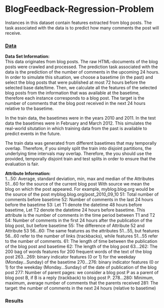 # BlogFeedback-Regression-Problem
Instances in this dataset contain features extracted from blog posts. The task associated with the data is to predict how many comments the post will receive. </br>
### [Data](https://archive.ics.uci.edu/ml/datasets/BlogFeedback) </br>

**Data Set Information:**
 </br>
This data originates from blog posts. The raw HTML-documents
of the blog posts were crawled and processed.
The prediction task associated with the data is the prediction
of the number of comments in the upcoming 24 hours. In order
to simulate this situation, we choose a basetime (in the past)
and select the blog posts that were published at most
72 hours before the selected base date/time. Then, we calculate
all the features of the selected blog posts from the information
that was available at the basetime, therefore each instance
corresponds to a blog post. The target is the number of
comments that the blog post received in the next 24 hours
relative to the basetime.  

In the train data, the basetimes were in the years
2010 and 2011. In the test data the basetimes were
in February and March 2012. This simulates the real-world
situtation in which training data from the past is available
to predict events in the future.

The train data was generated from different basetimes that may
temporally overlap. Therefore, if you simply split the train
into disjoint partitions, the underlying time intervals may
overlap. Therefore, the you should use the provided, temporally
disjoint train and test splits in order to ensure that the
evaluation is fair. 

**Attribute Information:**
 </br>
1...50:
Average, standard deviation, min, max and median of the
Attributes 51...60 for the source of the current blog post
With source we mean the blog on which the post appeared.
For example, myblog.blog.org would be the source of
the post myblog.blog.org/post_2010_09_10
51: Total number of comments before basetime
52: Number of comments in the last 24 hours before the
basetime
53: Let T1 denote the datetime 48 hours before basetime,
Let T2 denote the datetime 24 hours before basetime.
This attribute is the number of comments in the time period
between T1 and T2
54: Number of comments in the first 24 hours after the
publication of the blog post, but before basetime
55: The difference of Attribute 52 and Attribute 53
56...60:
The same features as the attributes 51...55, but
features 56...60 refer to the number of links (trackbacks),
while features 51...55 refer to the number of comments.
61: The length of time between the publication of the blog post
and basetime
62: The length of the blog post
63...262:
The 200 bag of words features for 200 frequent words of the
text of the blog post
263...269: binary indicator features (0 or 1) for the weekday
(Monday...Sunday) of the basetime
270...276: binary indicator features (0 or 1) for the weekday
(Monday...Sunday) of the date of publication of the blog
post
277: Number of parent pages: we consider a blog post P as a
parent of blog post B, if B is a reply (trackback) to
blog post P.
278...280:
Minimum, maximum, average number of comments that the
parents received
281: The target: the number of comments in the next 24 hours
(relative to basetime)


### Results 


